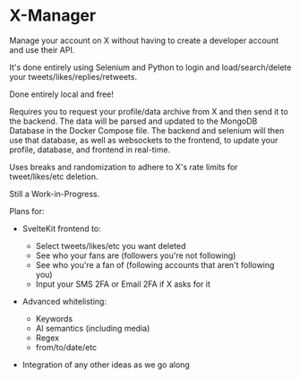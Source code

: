 # X-Manager

Manage your account on X without having to create a developer account and use their API.

It's done entirely using Selenium and Python to login and load/search/delete your tweets/likes/replies/retweets.

Done entirely local and free!

Requires you to request your profile/data archive from X and then send it to the backend. The data will be parsed and updated to the MongoDB Database in the Docker Compose file. The backend and selenium will then use that database, as well as websockets to the frontend, to update your profile, database, and frontend in real-time.

Uses breaks and randomization to adhere to X's rate limits for tweet/likes/etc deletion.

Still a Work-in-Progress.

Plans for:

- SvelteKit frontend to:
    - Select tweets/likes/etc you want deleted
    - See who your fans are (followers you're not following)
    - See who you're a fan of (following accounts that aren't following you)
    - Input your SMS 2FA or Email 2FA if X asks for it

- Advanced whitelisting:
    - Keywords
    - AI semantics (including media)
    - Regex
    - from/to/date/etc

- Integration of any other ideas as we go along
